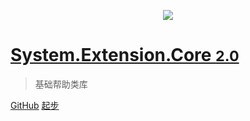 <!--
 * @Author: your name
 * @Date: 2020-10-16 00:32:09
 * @LastEditTime: 2021-01-04 22:21:24
 * @LastEditors: Please set LastEditors
 * @Description: In User Settings Edit
 * @FilePath: \System.Extension.Core.Doc\cover.md
-->
<p align="center">
  <img src="https://avatars3.githubusercontent.com/u/9740886?s=90&v=3">
</p>

<h1>
    <a align="center" href="#" class="anchor">
        <span>
            System.Extension.Core 
            <small>2.0</small>
        </span>
    </a>
</h1>
<blockquote>基础帮助类库</blockquote>

<p><a href="https://github.com/zhenlei520/System.Extension.Core" target="_blank">GitHub</a>
<a href="#/docs/abstract">起步</a></p>